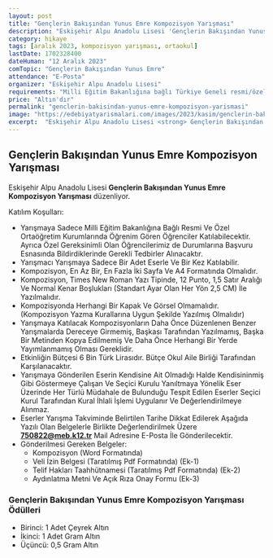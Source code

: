 ```yaml
---
layout: post
title: "Gençlerin Bakışından Yunus Emre Kompozisyon Yarışması"
description: "Eskişehir Alpu Anadolu Lisesi 'Gençlerin Bakışından Yunus Emre Kompozisyon Yarışması' düzenliyor."
category: hikaye
tags: [aralık 2023, kompozisyon yarışması, ortaokul]
lastDate: 1702328400
dateHuman: "12 Aralık 2023"
comTopic: "Gençlerin Bakışından Yunus Emre"
attendance: "E-Posta"
organizer: "Eskişehir Alpu Anadolu Lisesi"
requirements: "Milli Eğitim Bakanlığına bağlı Türkiye Geneli resmi/özel ortaöğretim kurumlarında öğrenim gören tüm öğrenciler katılabilir."
price: "Altın'dır"
permalink: "genclerin-bakisindan-yunus-emre-kompozisyon-yarismasi"
image: "https://edebiyatyarismalari.com/images/2023/kasim/genclerin-bakisindan-yunus-emre-kompozisyon-yarismasi.jpg"
excerpt:  "Eskişehir Alpu Anadolu Lisesi <strong> Gençlerin Bakışından Yunus Emre Kompozisyon Yarışması </strong> düzenliyor."
---
```


## Gençlerin Bakışından Yunus Emre Kompozisyon Yarışması
Eskişehir Alpu Anadolu Lisesi **Gençlerin Bakışından Yunus Emre Kompozisyon Yarışması** düzenliyor.  

Katılım Koşulları:
- Yarışmaya Sadece Milli Eğitim Bakanlığına Bağlı Resmi Ve Özel Ortaöğretim Kurumlarında Öğrenim Gören Öğrenciler Katılabilecektir. Ayrıca Özel Gereksinimli Olan Öğrencilerimiz de Durumlarına Başvuru Esnasında Bildirdiklerinde Gerekli Tedbirler Alınacaktır.
- Yarışmacı Yarışmaya Sadece Bir Adet Eserle Ve Bir Kez Katılabilir.
- Kompozisyon, En Az Bir, En Fazla İki Sayfa Ve A4 Formatında Olmalıdır.
- Kompozisyon, Times New Roman Yazı Tipinde, 12 Punto, 1,5 Satır Aralığı Ve Normal Kenar Boşlukları (Standart Ayar Olan Her Yön 2,5 CM) İle Yazılmalıdır.
- Kompozisyonda Herhangi Bir Kapak Ve Görsel Olmamalıdır. (Kompozisyon Yazma Kurallarına Uygun Şekilde Yazılmış Olmalıdır)
- Yarışmaya Katılacak Kompozisyonların Daha Önce Düzenlenen Benzer Yarışmalarda Dereceye Girmemiş, Başkası Tarafından Yazılmamış, Başka Bir Metinden Kopya Edilmemiş Ve Daha Önce Herhangi Bir Yerde Yayımlanmamış Olması Gereklidir.
- Etkinliğin Bütçesi 6 Bin Türk Lirasıdır. Bütçe Okul Aile Birliği Tarafından Karşılanacaktır.
- Yarışmaya Gönderilen Eserin Kendisine Ait Olmadığı Halde Kendisininmiş Gibi Göstermeye Çalışan Ve Seçici Kurulu Yanıltmaya Yönelik Eser Üzerinde Her Türlü Müdahale de Bulunduğu Tespit Edilen Eserler Seçici Kurul Tarafından Kural İhlali İşlemi Uygulanır Ve Değerlendirilmeye Alınmaz.
- Eserler Yarışma Takviminde Belirtilen Tarihe Dikkat Edilerek Aşağıda Yazılı Olan Belgelerle Birlikte Değerlendirilmek Üzere **750822@meb.k12.tr** Mail Adresine E-Posta İle Gönderilecektir.
- Gönderilmesi Gereken Belgeler:
    - Kompozisyon (Word Formatında)
    - Veli İzin Belgesi (Taratılmış Pdf Formatında) (Ek-1)
    - Telif Hakları Taahhütnamesi (Taratılmış Pdf Formatında) (Ek-2)
    - Aydınlatma Metni Ve Açık Rıza Onay Formu (Ek-3)


### Gençlerin Bakışından Yunus Emre Kompozisyon Yarışması Ödülleri
- Birinci: 1 Adet Çeyrek Altın
- İkinci: 1 Adet Gram Altın
- Üçüncü: 0,5 Gram Altın